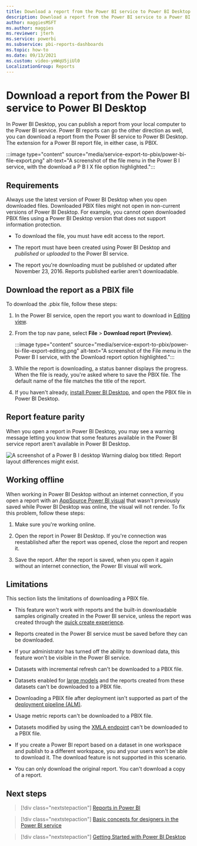 ```yaml
---
title: Download a report from the Power BI service to Power BI Desktop
description: Download a report from the Power BI service to a Power BI Desktop file
author: maggiesMSFT
ms.author: maggies
ms.reviewer: jterh
ms.service: powerbi
ms.subservice: pbi-reports-dashboards
ms.topic: how-to
ms.date: 09/13/2021
ms.custom: video-ymWqU5jiUl0
LocalizationGroup: Reports
---
```

# Download a report from the Power BI service to Power BI Desktop

In Power BI Desktop, you can publish a report from your local computer to the Power BI service. Power BI reports can go the other direction as well, you can download a report from the Power BI service to Power BI Desktop. The extension for a Power BI report file, in either case, is PBIX.

:::image type="content" source="media/service-export-to-pbix/power-bi-file-export.png" alt-text="A screenshot of the file menu in the Power B I service, with the download a P B I X file option highlighted.":::

## Requirements

Always use the latest version of Power BI Desktop when you open downloaded files. Downloaded PBIX files might not open in non-current versions of Power BI Desktop. For example, you cannot open downloaded PBIX files using a Power BI Desktop version that does not support information protection.

* To download the file, you must have edit access to the report.

* The report must have been created using Power BI Desktop and *published* or *uploaded* to the Power BI service.

* The report you're downloading must be published or updated after November 23, 2016. Reports published earlier aren't downloadable.

## Download the report as a PBIX file

To download the .pbix file, follow these steps:

1. In the Power BI service, open the report you want to download in [Editing view](./service-interact-with-a-report-in-editing-view.md).

2. From the top nav pane, select **File** > **Download report (Preview)**.

   :::image type="content" source="media/service-export-to-pbix/power-bi-file-export-editing.png" alt-text="A screenshot of the File menu in the Power B I service, with the Download report option highlighted.":::

3. While the report is downloading, a status banner displays the progress. When the file is ready, you're asked where to save the PBIX file. The default name of the file matches the title of the report.

4. If you haven't already, [install Power BI Desktop](../fundamentals/desktop-get-the-desktop.md), and open the PBIX file in Power BI Desktop.

## Report feature parity

When you open a report in Power BI Desktop, you may see a warning message letting you know that some features available in the Power BI service report aren't available in Power BI Desktop.

![A screenshot of a Power B I desktop Warning dialog box titled: Report layout differences might exist.](media/service-export-to-pbix/power-bi-export-to-pbix_2.png)

## Working offline

When working in Power BI Desktop without an internet connection, if you open a report with an [AppSource Power BI visual](./../developer/visuals/power-bi-custom-visuals.md#appsource-power-bi-visuals) that wasn't previously saved while Power BI Desktop was online, the visual will not render. To fix this problem, follow these steps:

1. Make sure you're working online.

2. Open the report in Power BI Desktop. If you're connection was reestablished after the report was opened, close the report and reopen it.

3. Save the report. After the report is saved, when you open it again without an internet connection, the Power BI visual will work.

## Limitations

This section lists the limitations of downloading a PBIX file.

* This feature won't work with reports and the built-in downloadable samples originally created in the Power BI service, unless the report was created through the [quick create experience](./service-quick-create-report.md).

* Reports created in the Power BI service must be saved before they can be downloaded.

* If your administrator has turned off the ability to download data, this feature won't be visible in the Power BI service.

* Datasets with incremental refresh can't be downloaded to a PBIX file.

* Datasets enabled for [large models](../admin/service-premium-large-models.md) and the reports created from these datasets can't be downloaded to a PBIX file.

* Downloading a PBIX file after deployment isn't supported as part of the [deployment pipeline (ALM)](./deployment-pipelines-process.md#limitations-1).

* Usage metric reports can't be downloaded to a PBIX file.

* Datasets modified by using the [XMLA endpoint](../admin/service-premium-connect-tools.md) can't be downloaded to a PBIX file.

* If you create a Power BI report based on a dataset in one workspace and publish to a different workspace, you and your users won't be able to download it. The download feature is not supported in this scenario.

* You can only download the original report. You can't download a copy of a report.

## Next steps

> [!div class="nextstepaction"]
> [Reports in Power BI](../consumer/end-user-reports.md)

> [!div class="nextstepaction"]
> [Basic concepts for designers in the Power BI service](../fundamentals/service-basic-concepts.md)

> [!div class="nextstepaction"]
> [Getting Started with Power BI Desktop](../fundamentals/desktop-getting-started.md)

